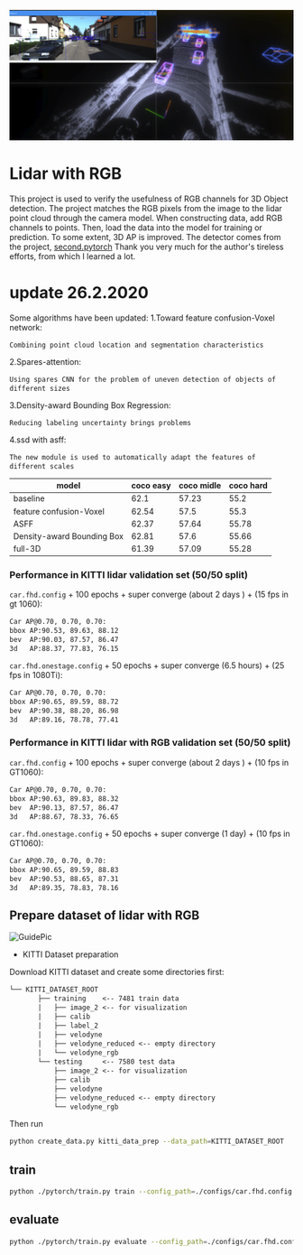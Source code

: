 ![GuidePic](https://github.com/VitoRazor/Lidar_RGB_detector/blob/master/images/3Ddetector.png)
# Lidar with RGB 
This project is used to verify the usefulness of RGB channels for 3D Object detection.
The project matches the RGB pixels from the image to the lidar point cloud through the camera model. When constructing data, add RGB channels to points. Then, load the data into the model for training or prediction. To some extent, 3D AP is improved.
The detector comes from the project, [second.pytorch](https://github.com/nutonomy/second.pytorch)
Thank you very much for the author's tireless efforts, from which I learned a lot.
# update 26.2.2020
Some algorithms have been updated:
1.Toward feature confusion-Voxel network:
```
Combining point cloud location and segmentation characteristics 
```
2.Spares-attention: 
```
Using spares CNN for the problem of uneven detection of objects of different sizes
```
3.Density-award Bounding Box Regression:
```
Reducing labeling uncertainty brings problems
```
4.ssd with asff:
```
The new module is used to automatically adapt the features of different scales
```
|model|coco easy|coco midle|coco hard|
| ------ | ------ | ------ |------ |
|baseline|62.1 |57.23|55.2|
|feature confusion-Voxel |62.54|57.5 |55.3|
|ASFF|62.37|57.64 |55.78|
|Density-award Bounding Box|62.81|57.6 |55.66|
|full-3D|61.39|57.09 |55.28|
### Performance in KITTI lidar validation set (50/50 split)


```car.fhd.config``` + 100 epochs + super converge (about 2 days ) +  (15 fps in gt 1060):

```
Car AP@0.70, 0.70, 0.70:
bbox AP:90.53, 89.63, 88.12
bev  AP:90.03, 87.57, 86.47
3d   AP:88.37, 77.83, 76.15
```

```car.fhd.onestage.config``` + 50 epochs + super converge (6.5 hours) +  (25 fps in 1080Ti):

```
Car AP@0.70, 0.70, 0.70:
bbox AP:90.65, 89.59, 88.72
bev  AP:90.38, 88.20, 86.98
3d   AP:89.16, 78.78, 77.41
```

### Performance in KITTI lidar with RGB validation set (50/50 split)


```car.fhd.config``` + 100 epochs + super converge (about 2 days ) +  (10 fps in GT1060):

```
Car AP@0.70, 0.70, 0.70:
bbox AP:90.63, 89.83, 88.32
bev  AP:90.13, 87.57, 86.47
3d   AP:88.67, 78.33, 76.65
```

```car.fhd.onestage.config``` + 50 epochs + super converge (1 day) +  (10 fps in GT1060):

```
Car AP@0.70, 0.70, 0.70:
bbox AP:90.65, 89.59, 88.83
bev  AP:90.53, 88.65, 87.31
3d   AP:89.35, 78.83, 78.16
```

## Prepare dataset of lidar with RGB

![GuidePic](https://github.com/VitoRazor/Lidar_RGB_detector/blob/master/images/lidar_RGB.JPG)

* KITTI Dataset preparation

Download KITTI dataset and create some directories first:

```plain
└── KITTI_DATASET_ROOT
       ├── training    <-- 7481 train data
       |   ├── image_2 <-- for visualization
       |   ├── calib
       |   ├── label_2
       |   ├── velodyne
       |   ├── velodyne_reduced <-- empty directory
       |   └── velodyne_rgb
       └── testing     <-- 7580 test data
           ├── image_2 <-- for visualization
           ├── calib
           ├── velodyne
           ├── velodyne_reduced <-- empty directory
           └── velodyne_rgb
```

Then run
```bash
python create_data.py kitti_data_prep --data_path=KITTI_DATASET_ROOT
```
## train

```bash
python ./pytorch/train.py train --config_path=./configs/car.fhd.config --model_dir=/path/to/model_dir
```
## evaluate

```bash
python ./pytorch/train.py evaluate --config_path=./configs/car.fhd.config --model_dir=/path/to/model_dir --measure_time=True --batch_size=1
```

